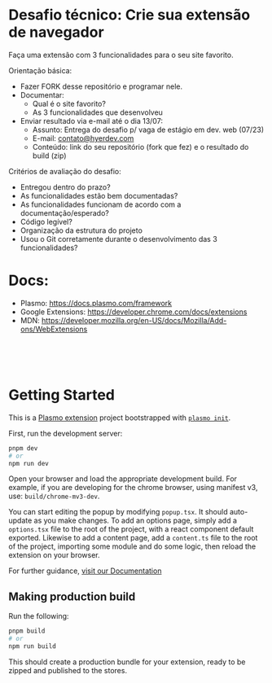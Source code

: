 # Desafio técnico: Crie sua extensão de navegador
Faça uma extensão com 3 funcionalidades para o seu site favorito.

Orientação básica:
- Fazer FORK desse repositório e programar nele.
- Documentar:
  - Qual é o site favorito?
  - As 3 funcionalidades que desenvolveu
- Enviar resultado via e-mail até o dia 13/07: 
  - Assunto: Entrega do desafio p/ vaga de estágio em dev. web (07/23)
  - E-mail: contato@hyerdev.com
  - Conteúdo: link do seu repositório (fork que fez) e o resultado do build (zip)
  
Critérios de avaliação do desafio:
- Entregou dentro do prazo?
- As funcionalidades estão bem documentadas?
- As funcionalidades funcionam de acordo com a documentação/esperado?
- Código legível? 
- Organização da estrutura do projeto
- Usou o Git corretamente durante o desenvolvimento das 3 funcionalidades?


# Docs:
- Plasmo: https://docs.plasmo.com/framework
- Google Extensions: https://developer.chrome.com/docs/extensions
- MDN: https://developer.mozilla.org/en-US/docs/Mozilla/Add-ons/WebExtensions



<br/>
<br/>
<br/>

# Getting Started
This is a [Plasmo extension](https://docs.plasmo.com/) project bootstrapped with [`plasmo init`](https://www.npmjs.com/package/plasmo).

First, run the development server:

```bash
pnpm dev
# or
npm run dev
```

Open your browser and load the appropriate development build. For example, if you are developing for the chrome browser, using manifest v3, use: `build/chrome-mv3-dev`.

You can start editing the popup by modifying `popup.tsx`. It should auto-update as you make changes. To add an options page, simply add a `options.tsx` file to the root of the project, with a react component default exported. Likewise to add a content page, add a `content.ts` file to the root of the project, importing some module and do some logic, then reload the extension on your browser.

For further guidance, [visit our Documentation](https://docs.plasmo.com/)

## Making production build

Run the following:

```bash
pnpm build
# or
npm run build
```

This should create a production bundle for your extension, ready to be zipped and published to the stores.